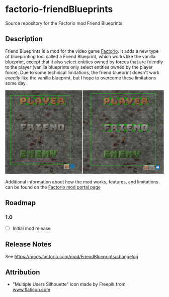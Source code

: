 # factorio-friendBlueprints
Source repository for the Factorio mod Friend Blueprints

## Description

Friend Blueprints is a mod for the video game [Factorio](https://factorio.com/).  It adds a new type of blueprinting tool called a Friend Blueprint, which works like the vanilla blueprint, except that it also select entities owned by forces that are friendly to the player (vanilla blueprints only select entities owned by the player force).  Due to some technical limitations, the friend blueprint doesn't work _exactly_ like the vanilla blueprint, but I hope to overcome these limitations some day.

![The vanilla blueprint tool (left) only selects the top row of text plates (PLAYER).  The friends blueprint tool selects the top two rows (PLAYER + FRIEND)](/screenshots/readme-01.png)

Additional information about how the mod works, features, and limitations can be found on the [Factorio mod portal page](https://mods.factorio.com/mod/FriendBlueprints)

## Roadmap

### 1.0
- [ ] Initial mod release

## Release Notes

See https://mods.factorio.com/mod/FriendBlueprints/changelog

## Attribution

- "Multiple Users Silhouette" icon made by Freepik from www.flaticon.com
